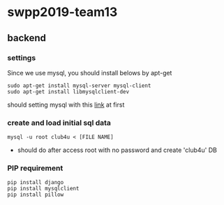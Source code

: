 # swpp2019-team13

## backend

### settings

Since we use mysql, you should install belows by apt-get

```
sudo apt-get install mysql-server mysql-client
sudo apt-get install libmysqlclient-dev
```

should setting mysql with this [link](https://bscnote.tistory.com/77) at first

### create and load initial sql data

```
mysql -u root club4u < [FILE NAME]
```

- should do after access root with no password and create 'club4u' DB

### PIP requirement

```
pip install django
pip install mysqlclient
pip install pillow
```
